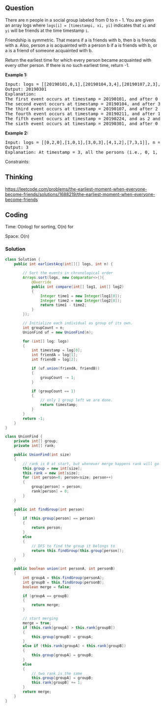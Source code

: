 ## Question
There are n people in a social group labeled from 0 to n - 1. You are given an array logs where `logs[i] = [timestampi, xi, yi]` indicates that `xi` and `yi` will be friends at the time timestamp `i`.  
  
Friendship is symmetric. That means if a is friends with b, then b is friends with a. Also, person a is acquainted with a person b if a is friends with b, or a is a friend of someone acquainted with b.  
  
Return the earliest time for which every person became acquainted with every other person. If there is no such earliest time, return -1.  

**Example 1:**
<pre>
Input: logs = [[20190101,0,1],[20190104,3,4],[20190107,2,3],[20190211,1,5],[20190224,2,4],[20190301,0,3],[20190312,1,2],[20190322,4,5]], n = 6
Output: 20190301
Explanation: 
The first event occurs at timestamp = 20190101, and after 0 and 1 become friends, we have the following friendship groups [0,1], [2], [3], [4], [5].
The second event occurs at timestamp = 20190104, and after 3 and 4 become friends, we have the following friendship groups [0,1], [2], [3,4], [5].
The third event occurs at timestamp = 20190107, and after 2 and 3 become friends, we have the following friendship groups [0,1], [2,3,4], [5].
The fourth event occurs at timestamp = 20190211, and after 1 and 5 become friends, we have the following friendship groups [0,1,5], [2,3,4].
The fifth event occurs at timestamp = 20190224, and as 2 and 4 are already friends, nothing happens.
The sixth event occurs at timestamp = 20190301, and after 0 and 3 become friends, we all become friends.
</pre>

**Example 2:**
<pre>
Input: logs = [[0,2,0],[1,0,1],[3,0,3],[4,1,2],[7,3,1]], n = 4
Output: 3
Explanation: At timestamp = 3, all the persons (i.e., 0, 1, 2, and 3) become friends.
</pre>

Constraints:


## Thinking
https://leetcode.com/problems/the-earliest-moment-when-everyone-become-friends/solutions/1688219/the-earliest-moment-when-everyone-become-friends


## Coding
Time: O(nlog) for sorting, O(n) for  

Space: O(n)

### Solution
```java
class Solution {
    public int earliestAcq(int[][] logs, int n) {
        
        // Sort the events in chronological order
        Arrays.sort(logs, new Comparator<>(){
            @Override
            public int compare(int[] log1, int[] log2)
            {
                Integer time1 = new Integer(log1[0]);
                Integer time2 = new Integer(log2[0]);
                return time1 - time2;
            }
        });

        // Initialize each individual as group of its own.
        int groupCount = n;
        UnionFind uf = new UnionFind(n);

        for (int[] log: logs)
        {
            int timestamp = log[0];
            int friendA = log[1];
            int friendB = log[2];

            if (uf.union(friendA, friendB))
            {
                groupCount -= 1;
            }

            if (groupCount == 1)
            {
                // only 1 group left we are done.
                return timestamp;
            }
        }
        return -1;
    }
}

class UnionFind {
    private int[] group;
    private int[] rank;

    public UnionFind(int size)
    {
        // rank is 0 at start, but whenever merge happens rank will go up
        this.group = new int[size];
        this.rank = new int[size];
        for (int person=0; person<size; person++)
        {
            group[person] = person;
            rank[person] = 0;
        }
    }

    public int findGroup(int person)
    {
        if (this.group[person] == person)
        {
            return person;
        }
        else
        {
            // DFS to find the group it belongs to
            return this.findGroup(this.group[person]);
        }
    }

    public boolean union(int personA, int personB)
    {
        int groupA = this.findGroup(personA);
        int groupB = this.findGroup(personB);
        boolean merge = false;

        if (groupA == groupB)
        {
            return merge;
        }

        // start merging
        merge = true;
        if (this.rank[groupA] > this.rank[groupB])
        {
            this.group[groupB] = groupA;
        }
        else if (this.rank[groupA] < this.rank[groupB])
        {
            this.group[groupA] = groupB;
        }
        else
        {
            // two rank is the same
            this.group[groupA] = groupB;
            this.rank[groupB] += 1;
        }
        return merge;
    }
}
```